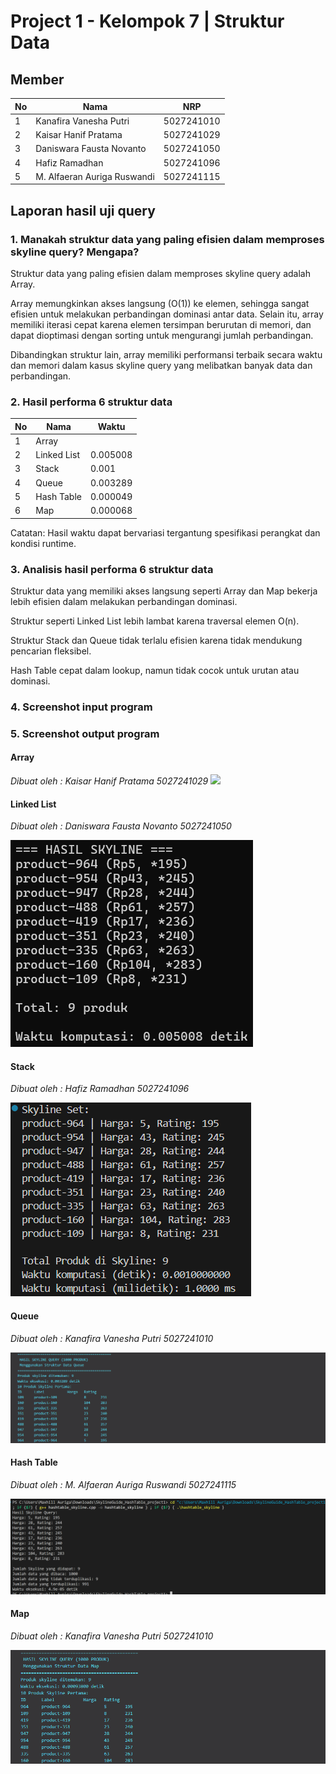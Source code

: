 # Project 1 - Kelompok 7 | Struktur Data

## Member

| No  | Nama                        | NRP        |
| --- | --------------------------- | ---------- |
| 1   | Kanafira Vanesha Putri      | 5027241010 |
| 2   | Kaisar Hanif Pratama        | 5027241029 |
| 3   | Daniswara Fausta Novanto    | 5027241050 |
| 4   | Hafiz Ramadhan              | 5027241096 |
| 5   | M. Alfaeran Auriga Ruswandi | 5027241115 |


## Laporan hasil uji query

### 1. Manakah struktur data yang paling efisien dalam memproses skyline query? Mengapa?
Struktur data yang paling efisien dalam memproses skyline query adalah Array.

Array memungkinkan akses langsung (O(1)) ke elemen, sehingga sangat efisien untuk melakukan perbandingan dominasi antar data. Selain itu, array memiliki iterasi cepat karena elemen tersimpan berurutan di memori, dan dapat dioptimasi dengan sorting untuk mengurangi jumlah perbandingan.

Dibandingkan struktur lain, array memiliki performansi terbaik secara waktu dan memori dalam kasus skyline query yang melibatkan banyak data dan perbandingan.


### 2. Hasil performa 6 struktur data

| No  | Nama                        |    Waktu    |
| --- | --------------------------- | ----------- |
| 1   | Array                       |             |
| 2   | Linked List                 |   0.005008  |
| 3   | Stack                       |   0.001     |
| 4   | Queue                       |   0.003289  |
| 5   | Hash Table                  |   0.000049  |
| 6   | Map                         |   0.000068  |

Catatan: Hasil waktu dapat bervariasi tergantung spesifikasi perangkat dan kondisi runtime.


### 3. Analisis hasil performa 6 struktur data
Struktur data yang memiliki akses langsung seperti Array dan Map bekerja lebih efisien dalam melakukan perbandingan dominasi.

Struktur seperti Linked List lebih lambat karena traversal elemen O(n).

Struktur Stack dan Queue tidak terlalu efisien karena tidak mendukung pencarian fleksibel.

Hash Table cepat dalam lookup, namun tidak cocok untuk urutan atau dominasi.


### 4. Screenshot input program

### 5. Screenshot output program

#### Array

*Dibuat oleh : Kaisar Hanif Pratama 5027241029*
      ![](assets/array/ss_array_output.png)

#### Linked List

*Dibuat oleh : Daniswara Fausta Novanto 5027241050*

   ![](assets/linkedlist/linkedlist_skyline_output.png)

#### Stack

*Dibuat oleh : Hafiz Ramadhan 5027241096*

   ![](assets/stack/output_Skyline_Stack_.png)

#### Queue

*Dibuat oleh : Kanafira Vanesha Putri 5027241010*

   ![](assets/queue/output_skyline_queue.png)

#### Hash Table

*Dibuat oleh : M. Alfaeran Auriga Ruswandi 5027241115*

   ![](assets/hashtable/output_hashtable.png)

#### Map

*Dibuat oleh : Kanafira Vanesha Putri 5027241010*

   ![](assets/map/output_skyline_map.png)
   
